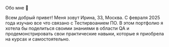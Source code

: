 Обо мне 👋

Всем добрый привет! Меня зовут Ирина, 33, Москва. С февраля 2025 года изучаю все что связано с Тестирвоанием ПО. В этом портфолио я хотела бы поделиться своими знаниями в области QA и продемонстрировать свои практические навыки, которые я приобрела на курсах и самостоятельно.

